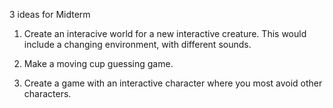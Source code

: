 3 ideas for Midterm

1. Create an interacive world for a new interactive creature. This would include a changing environment, with different sounds. 




2. Make a moving cup guessing game.




3. Create a game with an interactive character where you most avoid other characters.
